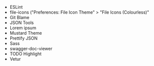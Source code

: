 * ESLint
* file-icons ("Preferences: File Icon Theme" > "File Icons (Colourless)"
* Git Blame
* JSON Tools
* Lorem ipsum
* Mustard Theme
* Prettify JSON
* Sass
* swagger-doc-viewer
* TODO Highlight
* Vetur
